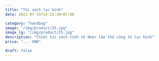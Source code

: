 ```yaml
---
title: "Túi xách lục bình"
date: 2023-07-15T14:15:38+07:00

category: "handbag" 
image: "/img/product/25.jpg"
image_lg: "/img/product/25.jpg"
description: "Chiếc túi xách tinh tế được làm thủ công từ lục bình"
price: "... VNĐ"

draft: false
---
```

